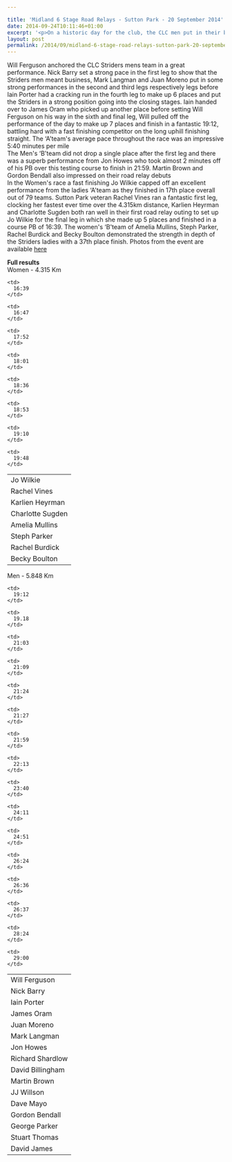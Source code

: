 ```yaml
---

title: 'Midland 6 Stage Road Relays - Sutton Park - 20 September 2014'
date: 2014-09-24T10:11:46+01:00
excerpt: '<p>On a historic day for the club, the CLC men put in their best ever performance in the Midland 6 Stage Road Relays at Sutton Park to finish in a superb 22nd place meaning they qualify for the National Road Relay Championships to be held in October.</p>'
layout: post
permalink: /2014/09/midland-6-stage-road-relays-sutton-park-20-september-2014/
---
```

Will Ferguson anchored the CLC Striders mens team in a great performance. Nick Barry set a strong pace in the first leg to show that the Striders men meant business, Mark Langman and Juan Moreno put in some strong performances in the second and third legs respectively legs before Iain Porter had a cracking run in the fourth leg to make up 6 places and put the Striders in a strong position going into the closing stages. Iain handed over to James Oram who picked up another place before setting Will Ferguson on his way in the sixth and final leg, Will pulled off the performance of the day to make up 7 places and finish in a fantastic 19:12, battling hard with a fast finishing competitor on the long uphill finishing straight. The &#8216;A'team's average pace throughout the race was an impressive 5:40 minutes per mile  
The Men's &#8216;B'team did not drop a single place after the first leg and there was a superb performance from Jon Howes who took almost 2 minutes off of his PB over this testing course to finish in 21:59. Martin Brown and Gordon Bendall also impressed on their road relay debuts  
In the Women's race a fast finishing Jo Wilkie capped off an excellent performance from the ladies &#8216;A'team as they finished in 17th place overall out of 79 teams. Sutton Park veteran Rachel Vines ran a fantastic first leg, clocking her fastest ever time over the 4.315km distance, Karlien Heyrman and Charlotte Sugden both ran well in their first road relay outing to set up Jo Wilkie for the final leg in which she made up 5 places and finished in a course PB of 16:39. The women's &#8216;B'team of Amelia Mullins, Steph Parker, Rachel Burdick and Becky Boulton demonstrated the strength in depth of the Striders ladies with a 37th place finish. Photos from the event are available <a href="https://www.flickr.com/photos/128049955@N03/" target="_blank" rel="nofollow">here</a>



**Full results**  
Women - 4.315 Km 

<table>
  <colgroup> <col></col> <col></col> </colgroup> <tr>
    <td>
      Jo Wilkie
    </td>
    
    <td>
      16:39
    </td>
  </tr>
  
  <tr>
    <td>
      Rachel Vines
    </td>
    
    <td>
      16:47
    </td>
  </tr>
  
  <tr>
    <td>
      Karlien Heyrman
    </td>
    
    <td>
      17:52
    </td>
  </tr>
  
  <tr>
    <td>
      Charlotte Sugden
    </td>
    
    <td>
      18:01
    </td>
  </tr>
  
  <tr>
    <td>
      Amelia Mullins
    </td>
    
    <td>
      18:36
    </td>
  </tr>
  
  <tr>
    <td>
      Steph Parker
    </td>
    
    <td>
      18:53
    </td>
  </tr>
  
  <tr>
    <td>
      Rachel Burdick
    </td>
    
    <td>
      19:10
    </td>
  </tr>
  
  <tr>
    <td>
      Becky Boulton
    </td>
    
    <td>
      19:48
    </td>
  </tr>
</table>

Men - 5.848 Km 

<table>
  <colgroup> <col></col> <col></col> </colgroup> <tr>
    <td>
      Will Ferguson
    </td>
    
    <td>
      19:12
    </td>
  </tr>
  
  <tr>
    <td>
      Nick Barry
    </td>
    
    <td>
      19.18
    </td>
  </tr>
  
  <tr>
    <td>
      Iain Porter
    </td>
    
    <td>
      21:03
    </td>
  </tr>
  
  <tr>
    <td>
      James Oram
    </td>
    
    <td>
      21:09
    </td>
  </tr>
  
  <tr>
    <td>
      Juan Moreno
    </td>
    
    <td>
      21:24
    </td>
  </tr>
  
  <tr>
    <td>
      Mark Langman
    </td>
    
    <td>
      21:27
    </td>
  </tr>
  
  <tr>
    <td>
      Jon Howes
    </td>
    
    <td>
      21:59
    </td>
  </tr>
  
  <tr>
    <td>
      Richard Shardlow
    </td>
    
    <td>
      22:13
    </td>
  </tr>
  
  <tr>
    <td>
      David Billingham
    </td>
    
    <td>
      23:40
    </td>
  </tr>
  
  <tr>
    <td>
      Martin Brown
    </td>
    
    <td>
      24:11
    </td>
  </tr>
  
  <tr>
    <td>
      JJ Willson
    </td>
    
    <td>
      24:51
    </td>
  </tr>
  
  <tr>
    <td>
      Dave Mayo
    </td>
    
    <td>
      26:24
    </td>
  </tr>
  
  <tr>
    <td>
      Gordon Bendall
    </td>
    
    <td>
      26:36
    </td>
  </tr>
  
  <tr>
    <td>
      George Parker
    </td>
    
    <td>
      26:37
    </td>
  </tr>
  
  <tr>
    <td>
      Stuart Thomas
    </td>
    
    <td>
      28:24
    </td>
  </tr>
  
  <tr>
    <td>
      David James
    </td>
    
    <td>
      29:00
    </td>
  </tr>
</table>
